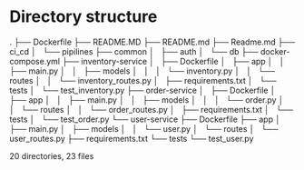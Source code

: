 # Directory structure
.
├── Dockerfile
├── README.MD
├── README.md
├── Readme.md
├── ci_cd
│   └── pipilines
├── common
│   ├── auth
│   └── db
├── docker-compose.yml
├── inventory-service
│   ├── Dockerfile
│   ├── app
│   │   ├── main.py
│   │   ├── models
│   │   │   └── inventory.py
│   │   └── routes
│   │       └── inventory_routes.py
│   ├── requirements.txt
│   └── tests
│       └── test_inventory.py
├── order-service
│   ├── Dockerfile
│   ├── app
│   │   ├── main.py
│   │   ├── models
│   │   │   └── order.py
│   │   └── routes
│   │       └── order_routes.py
│   ├── requirements.txt
│   └── tests
│       └── test_order.py
└── user-service
    ├── Dockerfile
    ├── app
    │   ├── main.py
    │   ├── models
    │   │   └── user.py
    │   └── routes
    │       └── user_routes.py
    ├── requirements.txt
    └── tests
        └── test_user.py

20 directories, 23 files

